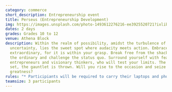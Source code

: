 ```yaml
---
category: commerce
short_description: Entrepreneurship event
title: Perseus (Entrepreneurship Development)
img: https://images.unsplash.com/photo-1493612276216-ee3925520721?ixlib=rb-4.0.3&ixid=M3wxMjA3fDB8MHxzZWFyY2h8M3x8bWFya2V0aW5nfGVufDB8fDB8fHww&auto=format&fit=crop&w=900&q=60
dates: 2 days
grades: Grades 10 to 12
venue: Athena Block
description: Within the realm of possibility, amidst the turbulence of
  uncertainty, lies the sweet spot where audacity meets action. Embrace the
  extraordinary, for it is within your grasp. Break free from the shackles of
  the ordinary and challenge the status quo. Surround yourself with fearless
  entrepreneurs and visionary thinkers, who will test your limits. The stage is
  set, the gauntlet is thrown. Will you rise to the occasion and seize
  greatness?
rules: "* Participiants will be required to carry their laptops and phones."
teamsize: 3 participants
---
```

